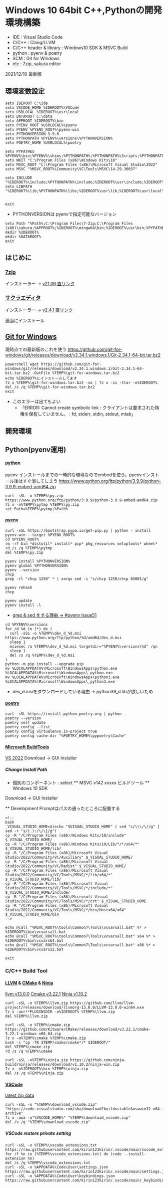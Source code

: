 # Windows 10 64bit C++,Pythonの開発環境構築

* IDE : Visual Studio Code
* C/C++ : Clang/LLVM
* C/C++ header & library : Windows10 SDK & MSVC Build
* python : pyenv & poetry
* SCM : Git for Windows
* etc : 7zip, sakura editor

2021/12/10 最新版

## 環境変数設定

```
setx IDEROOT C:\ide
setx VSCODE_HOME %IDEROOT%\VSCode
setx USRLOCAL %IDEROOT%\usr\local
setx DATAROOT C:\data
setx APPROOT %IDEROOT%\bin
setx PYENV_ROOT %USRLOCAL%\pyenv
setx PYENV %PYENV_ROOT%\pyenv-win
setx PYTHONVERSION 3.9.6
setx PYTHONPATH %PYENV%\versions\%PYTHONVERSION%
setx POETRY_HOME %USRLOCAL%\poetry

setx PYPATHES %PYENV%\bin;%PYENV%\shims;%PYTHONPATH%;%PYTHONPATH%\Scripts;%PYTHONPATH%\Tools\scripts;%POETRY_HOME%\bin
setx WKIT "C:\Program Files (x86)\Windows Kits\10"
setx MSVC_ROOT "C:\Program Files (x86)\Microsoft Visual Studio\2022"
setx MSVC "%MSVC_ROOT%\Community\VC\Tools\MSVC\14.29.30037"

setx INCLUDE "%IDEROOT%\include;%PYTHONPATH%\include;%IDEROOT%\usr\include;%IDEROOT%\usr\local\include;%MSVC%\ATLMFC\include;%MSVC%\include;%WKIT%\include\10.0.18362.0\ucrt;%WKIT%\include\10.0.18362.0\shared;%WKIT%\include\10.0.18362.0\um;%WKIT%\include\10.0.18362.0\winrt;%WKIT%\include\10.0.18362.0\cppwinrt"
setx LIBPATH "%IDEROOT%\lib;%PYTHONPATH%\libs;%IDEROOT%\usr\lib;%IDEROOT%\usr\local\lib;%WKIT%\Lib"


exit
```
* PYTHONVERSIONは pyenvで指定可能なバージョン

```
setx Path "%Path%;C:\Program Files\7-Zip;C:\Program Files (x86)\sakura;%APPROOT%;%IDEROOT%\mingw64\bin;%IDEROOT%\usr\bin;%PYPATHES%;%VSCODE_HOME%\bin"
mkdir %IDEROOT%
mkdir %DATAROOT%
exit
```

## はじめに
### [7zip](https://sevenzip.osdn.jp/download.html)
インストーラー -> [v21.06 直リンク](https://www.7-zip.org/a/7z2106-x64.exe)
### [サクラエディタ](https://github.com/sakura-editor/sakura/releases)
インストーラー -> [v2.4.1 直リンク](https://github.com/sakura-editor/sakura/releases/download/v2.4.1/sakura-tag-v2.4.1-build2849-ee8234f-Win32-Release-Installer.zip)

適当にインストール

## [Git for Windows](https://github.com/git-for-windows/git/releases)
現時点での最新版のこれを使う
https://github.com/git-for-windows/git/releases/download/v2.34.1.windows.1/Git-2.34.1-64-bit.tar.bz2

```
powershell wget https://github.com/git-for-windows/git/releases/download/v2.34.1.windows.1/Git-2.34.1-64-bit.tar.bz2 -OutFile %TEMP%\git-for-windows.tar.bz2
echo %IDEROOT%にインストールしてます
7z x %TEMP%\git-for-windows.tar.bz2 -so | 7z x -si -ttar -o%IDEROOT%
del /s /q %TEMP%\git-for-windows.tar.bz2
exit
```

* このエラーは出てもよい
  * 「ERROR: Cannot create symbolic link : クライアントは要求された特権を保有していません。 : fd, stderr, stdin, stdout, mtab」

## 開発環境
## Python(pyenv運用)
#### [python](https://www.python.org/ftp/python/)
 pyenv インストールまでの一時的な環境なのでembedを使う。pyenvインストール後はすぐ消してしまう
 https://www.python.org/ftp/python/3.9.9/python-3.9.9-embed-amd64.zip

```
curl -sSL -o %TEMP%\py.zip https://www.python.org/ftp/python/3.9.9/python-3.9.9-embed-amd64.zip
7z x -o%TEMP%\pytmp %TEMP%\py.zip
set Path=%TEMP%\pytmp;%Path%
```

#### [pyenv](https://github.com/pyenv/pyenv.git)

```
curl -sSL https://bootstrap.pypa.io/get-pip.py | python - install pyenv-win --target %PYENV_ROOT%
cd %PYENV_ROOT%
rm -rf bin *distutil* install* pip* pkg_resources setuptools* wheel*
rd /s /q %TEMP%\pytmp
del %TEMP%\py.zip

pyenv install %PYTHONVERSION%
pyenv global %PYTHONVERSION%
pyenv --version
chcp
grep -rl "chcp 1250" * | xargs sed -i "s/chcp 1250/chcp 65001/g"

pyenv rehash
chcp

pyenv update
pyenv install -l

```
* [grep & sed をする理由 -> #pyenv Issue51](https://github.com/pyenv-win/pyenv-win/issues/51)


```
cd %PYENV%\versions
for /d %d in (*) do (
  curl -sSL -o %TEMP%\dev_d_%d.msi https://www.python.org/ftp/python/%d/amd64/dev_d.msi
  sleep 1
  msiexec /a %TEMP%\dev_d_%d.msi targetdir="%PYENV%\versions\%d" /qn
  sleep 1
  del /s /q %TEMP%\dev_d_%d.msi
)
python -m pip install --upgrade pip
mv %LOCALAPPDATA%\Microsoft\WindowsApps\python.exe %LOCALAPPDATA%\Microsoft\WindowsApps\_python.exe
mv %LOCALAPPDATA%\Microsoft\WindowsApps\python3.exe %LOCALAPPDATA%\Microsoft\WindowsApps\_python3.exe
```
* dev_d.msiをダウンロードしている理由 -> python39_d.libが欲しいため


#### [poetry](https://github.com/python-poetry/poetry)
```
curl -sSL https://install.python-poetry.org | python -
poetry --version
poetry self update
poetry config --list
poetry config virtualenvs.in-project true
poetry config cache-dir "%POETRY_HOME%\pypoetry\Cache"
```


#### [Microsoft BuildTools](https://visualstudio.microsoft.com/ja/visual-cpp-build-tools/)
[VS 2022](https://aka.ms/vs/17/release/vs_BuildTools.exe)
Download -> GUI Installer

##### Change Install Path
* 個別のコンポーネント : select
 ** MSVC v142 xxxxx ビルドツール
 ** Windows 10 SDK

Download -> GUI Installer

** Development Promptはパスの通ったところに配置する
```
<!--
bash
_VISUAL_STUDIO_HOME=$(echo "$VISUAL_STUDIO_HOME" | sed "s/\\\/\//g" | sed -r "s/(.):/\/\1/g")
cp -R "/C/Program Files (x86)/Windows Kits/10/include" $_VISUAL_STUDIO_HOME/
cp -R "/C/Program Files (x86)/Windows Kits/10/Lib/*/*/x64/*" $_VISUAL_STUDIO_HOME/lib/
cp -R "/C/Program Files (x86)/Microsoft Visual Studio/2022/Community/VC/Auxiliary" $_VISUAL_STUDIO_HOME/
cp -R "/C/Program Files (x86)/Microsoft Visual Studio/2022/Community/VC/Redist" $_VISUAL_STUDIO_HOME/
cp -R "/C/Program Files (x86)/Microsoft Visual Studio/2022/Community/VC/Tools/MSVC/*/lib/x64/*" $_VISUAL_STUDIO_HOME/lib/
cp -R "/C/Program Files (x86)/Microsoft Visual Studio/2022/Community/VC/Tools/MSVC/*/include/*" $_VISUAL_STUDIO_HOME/include/
cp -R "/C/Program Files (x86)/Microsoft Visual Studio/2022/Community/VC/Tools/MSVC/*/crt" $_VISUAL_STUDIO_HOME
cp -R "/C/Program Files (x86)/Microsoft Visual Studio/2022/Community/VC/Tools/MSVC/*/bin/Hostx64/x64" $_VISUAL_STUDIO_HOME/bin
-->

echo @call "%MSVC_ROOT%\tools\Common7\Tools\vcvarsall.bat" %* > %IDEROOT%\bin\vcvarsall.bat
echo @call "%MSVC_ROOT%\tools\Common7\Tools\vcvarsall.bat" x64 %* > %IDEROOT%\bin\vcvars64.bat
echo @call "%MSVC_ROOT%\tools\Common7\Tools\vcvarsall.bat" x86 %* > %IDEROOT%\bin\vcvars32.bat

exit
```

### C/C++ Build Tool
#### [LLVM](https://github.com/llvm/llvm-project/releases) & [CMake](https://cmake.org/download/) & [Ninja](https://github.com/ninja-build/ninja/releases)
[llvm v13.0.0](https://github.com/llvm/llvm-project/releases/download/llvmorg-13.0.0/LLVM-13.0.0-win64.exe)
[Cmake v3.22.1](https://github.com/Kitware/CMake/releases/download/v3.22.1/cmake-3.22.1-windows-x86_64.zip)
[Ninja v1.10.2](https://github.com/ninja-build/ninja/releases/download/v1.10.2/ninja-win.zip)

```
curl -sSL -o %TEMP%\llvm.zip https://github.com/llvm/llvm-project/releases/download/llvmorg-13.0.0/LLVM-13.0.0-win64.exe
7z x -axr!*PLUGINSDIR -o%IDEROOT% %TEMP%\llvm.zip
del %TEMP%\llvm.zip

curl -sSL -o %TEMP%\cmake.zip https://github.com/Kitware/CMake/releases/download/v3.22.1/cmake-3.22.1-windows-x86_64.zip
7z x -o%TEMP%\cmake %TEMP%\cmake.zip
bash -c "cp -fR $TEMP/cmake/cmake*/* $IDEROOT/"
del %TEMP%\cmake.zip
rd /s /q %TEMP%\cmake

curl -sSL -o%TEMP%\ninja.zip https://github.com/ninja-build/ninja/releases/download/v1.10.2/ninja-win.zip
7z x -o%IDEROOT%\bin %TEMP%\ninja.zip
del /s /q %TEMP%\ninja.zip
```

#### [VSCode](https://code.visualstudio.com/)
[latest zip data](https://code.visualstudio.com/sha/download?build=stable&os=win32-x64-archive)

```
curl -sSL -o "%TEMP%\download_vscode.zip" "https://code.visualstudio.com/sha/download?build=stable&os=win32-x64-archive"
7z x -aoa -o"%VSCODE_HOME%" "%TEMP%\download_vscode.zip"
del /s /q "%TEMP%\download_vscode.zip"
```

##### VSCode restore private setting

```
curl -sSL -o %TEMP%\vscode_extensions.txt https://raw.githubusercontent.com/kirin123kirin/.vscode/main/vscode_extensions.txt
for /f %n in (%TEMP%\vscode_extensions.txt) do (code --install-extension %n)
del /s /q %TEMP%\vscode_extensions.txt
curl -sSL -o %APPDATA%\Code\User\settings.json https://raw.githubusercontent.com/kirin123kirin/.vscode/main/settings.json
curl -sSL -o %APPDATA%\Code\User\keybindings.json https://raw.githubusercontent.com/kirin123kirin/.vscode/main/_keybindings.json
```
